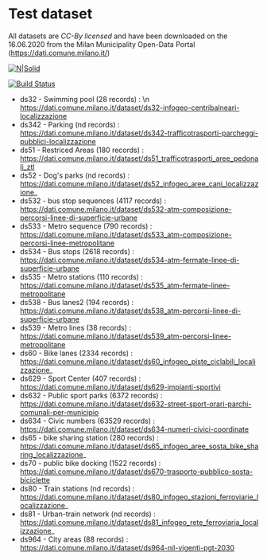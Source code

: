 # Test dataset
All datasets are _CC-By licensed_ and  have been downloaded on the 16.06.2020 from the Milan Municipality Open-Data Portal (https://dati.comune.milano.it/)

[![N|Solid](https://cldup.com/dTxpPi9lDf.thumb.png)](https://nodesource.com/products/nsolid)

[![Build Status](https://travis-ci.org/joemccann/dillinger.svg?branch=master)](https://travis-ci.org/joemccann/dillinger)

*	ds32	-	Swimming pool	(28	records) : \n	https://dati.comune.milano.it/dataset/ds32-infogeo-centribalneari-localizzazione
*	ds342	-	Parking	(nd	records) :	https://dati.comune.milano.it/dataset/ds342-trafficotrasporti-parcheggi-pubblici-localizzazione
*	ds51	-	Restriced Areas	(180	records) :	https://dati.comune.milano.it/dataset/ds51_trafficotrasporti_aree_pedonali_ztl
*	ds52	-	Dog's parks	(nd	records) :	https://dati.comune.milano.it/dataset/ds52_infogeo_aree_cani_localizzazione_
*	ds532	-	bus stop sequences	(4117	records) :	https://dati.comune.milano.it/dataset/ds532-atm-composizione-percorsi-linee-di-superficie-urbane
*	ds533	-	Metro sequence	(790	records) :	https://dati.comune.milano.it/dataset/ds533_atm-composizione-percorsi-linee-metropolitane
*	ds534	-	Bus stops	(2618	records) :	https://dati.comune.milano.it/dataset/ds534-atm-fermate-linee-di-superficie-urbane
*	ds535	-	Metro stations	(110	records) :	https://dati.comune.milano.it/dataset/ds535_atm-fermate-linee-metropolitane
*	ds538	-	Bus lanes2	(194	records) :	https://dati.comune.milano.it/dataset/ds538_atm-percorsi-linee-di-superficie-urbane
*	ds539	-	Metro lines	(38	records) :	https://dati.comune.milano.it/dataset/ds539_atm-percorsi-linee-metropolitane
*	ds60	-	Bike lanes	(2334	records) :	https://dati.comune.milano.it/dataset/ds60_infogeo_piste_ciclabili_localizzazione_
*	ds629	-	Sport Center	(407	records) :	https://dati.comune.milano.it/dataset/ds629-impianti-sportivi
*	ds632	-	Public sport parks	(6372	records) :	https://dati.comune.milano.it/dataset/ds632-street-sport-orari-parchi-comunali-per-municipio
*	ds634	-	Civic numbers	(63529	records) :	https://dati.comune.milano.it/dataset/ds634-numeri-civici-coordinate
*	ds65	-	bike sharing station	(280	records) :	https://dati.comune.milano.it/dataset/ds65_infogeo_aree_sosta_bike_sharing_localizzazione_
*	ds70	-	public bike docking	(1522	records) :	https://dati.comune.milano.it/dataset/ds670-trasporto-pubblico-sosta-biciclette
*	ds80	-	Train stations	(nd	records) :	https://dati.comune.milano.it/dataset/ds80_infogeo_stazioni_ferroviarie_localizzazione_
*	ds81	-	Urban-train network	(nd	records) :	https://dati.comune.milano.it/dataset/ds81_infogeo_rete_ferroviaria_localizzazione_
*	ds964	-	City areas	(88	records) :	https://dati.comune.milano.it/dataset/ds964-nil-vigenti-pgt-2030
